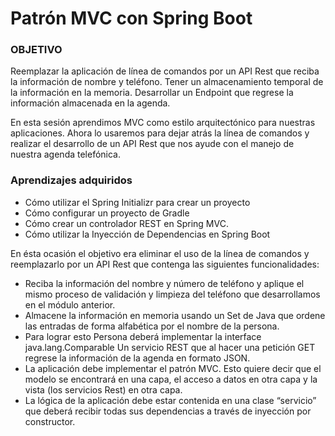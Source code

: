 # Patrón MVC con Spring Boot

### OBJETIVO

Reemplazar la aplicación de línea de comandos por un API Rest que reciba la
información de nombre y teléfono. Tener un almacenamiento temporal de la
información en la memoria. Desarrollar un Endpoint que regrese la información
almacenada en la agenda.

En esta sesión aprendimos MVC como estilo arquitectónico para nuestras
aplicaciones. Ahora lo usaremos para dejar atrás la línea de comandos y realizar
el desarrollo de un API Rest que nos ayude con el manejo de nuestra agenda
telefónica.

### Aprendizajes adquiridos

- Cómo utilizar el Spring Initializr para crear un proyecto
- Cómo configurar un proyecto de Gradle
- Cómo crear un controlador REST en Spring MVC.
- Cómo utilizar la Inyección de Dependencias en Spring Boot

En ésta ocasión el objetivo era eliminar el uso de la línea de comandos y
reemplazarlo por un API Rest que contenga las siguientes funcionalidades:

- Reciba la información del nombre y número de teléfono y aplique el mismo
  proceso de validación y limpieza del teléfono que desarrollamos en el módulo
  anterior.
- Almacene la información en memoria usando un Set de Java que ordene las
  entradas de forma alfabética por el nombre de la persona.
- Para lograr esto Persona deberá implementar la interface java.lang.Comparable
  Un servicio REST que al hacer una petición GET regrese la información de la
  agenda en formato JSON.
- La aplicación debe implementar el patrón MVC. Esto quiere decir que el modelo
  se encontrará en una capa, el acceso a datos en otra capa y la vista (los
  servicios Rest) en otra capa.
- La lógica de la aplicación debe estar contenida en una clase “servicio” que
  deberá recibir todas sus dependencias a través de inyección por constructor.
